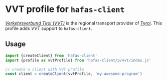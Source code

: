 # VVT profile for `hafas-client`

[*Verkehrsverbund Tirol (VVT)*](https://de.wikipedia.org/wiki/Verkehrsverbund_Tirol) is the regional transport provider of [Tyrol](https://en.wikipedia.org/wiki/Tyrol). This profile adds *VVT* support to `hafas-client`.

## Usage

```js
import {createClient} from 'hafas-client'
import {profile as vvtProfile} from 'hafas-client/p/vvt/index.js'

// create a client with VVT profile
const client = createClient(vvtProfile, 'my-awesome-program')
```
